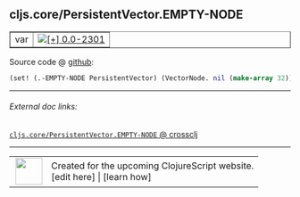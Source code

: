 ## cljs.core/PersistentVector.EMPTY-NODE



 <table border="1">
<tr>
<td>var</td>
<td><a href="https://github.com/cljsinfo/cljs-api-docs/tree/0.0-2301"><img valign="middle" alt="[+] 0.0-2301" title="Added in 0.0-2301" src="https://img.shields.io/badge/+-0.0--2301-lightgrey.svg"></a> </td>
</tr>
</table>









Source code @ [github](https://github.com/clojure/clojurescript/blob/r2760/src/cljs/cljs/core.cljs#L4454):

```clj
(set! (.-EMPTY-NODE PersistentVector) (VectorNode. nil (make-array 32)))
```

<!--
Repo - tag - source tree - lines:

 <pre>
clojurescript @ r2760
└── src
    └── cljs
        └── cljs
            └── <ins>[core.cljs:4454](https://github.com/clojure/clojurescript/blob/r2760/src/cljs/cljs/core.cljs#L4454)</ins>
</pre>

-->

---



###### External doc links:

[`cljs.core/PersistentVector.EMPTY-NODE` @ crossclj](http://crossclj.info/fun/cljs.core.cljs/PersistentVector.EMPTY-NODE.html)<br>

---

 <table>
<tr><td>
<img valign="middle" align="right" width="48px" src="http://i.imgur.com/Hi20huC.png">
</td><td>
Created for the upcoming ClojureScript website.<br>
[edit here] | [learn how]
</td></tr></table>

[edit here]:https://github.com/cljsinfo/cljs-api-docs/blob/master/cljsdoc/cljs.core/PersistentVectorDOTEMPTY-NODE.cljsdoc
[learn how]:https://github.com/cljsinfo/cljs-api-docs/wiki/cljsdoc-files

<!--

This information was too distracting to show to readers, but I'll leave it
commented here since it is helpful to:

- pretty-print the data used to generate this document
- and show how to retrieve that data



The API data for this symbol:

```clj
{:ns "cljs.core",
 :name "PersistentVector.EMPTY-NODE",
 :type "var",
 :parent-type "PersistentVector",
 :source {:code "(set! (.-EMPTY-NODE PersistentVector) (VectorNode. nil (make-array 32)))",
          :title "Source code",
          :repo "clojurescript",
          :tag "r2760",
          :filename "src/cljs/cljs/core.cljs",
          :lines [4454]},
 :full-name "cljs.core/PersistentVector.EMPTY-NODE",
 :full-name-encode "cljs.core/PersistentVectorDOTEMPTY-NODE",
 :history [["+" "0.0-2301"]]}

```

Retrieve the API data for this symbol:

```clj
;; from Clojure REPL
(require '[clojure.edn :as edn])
(-> (slurp "https://raw.githubusercontent.com/cljsinfo/cljs-api-docs/catalog/cljs-api.edn")
    (edn/read-string)
    (get-in [:symbols "cljs.core/PersistentVector.EMPTY-NODE"]))
```

-->
